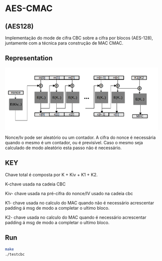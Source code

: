 AES-CMAC
=======

(AES128)
---------------

Implementação do mode de cifra CBC sobre a cifra por blocos (AES-128), juntamente com a técnica para construção de MAC CMAC.

Representation
----------
![Alt text](image/CMAC.png)


Nonce/Iv pode ser aleatório ou um contador.
A cifra do nonce é necessária quando o mesmo é um contador, ou é previsível. Caso o mesmo seja calculado de modo aleatório esta passo não é necessário.


KEY
----

Chave total é composta por K + Kiv + K1 + K2.


K-chave usada na cadeia CBC

Kiv- chave usada na pré-cifra do nonce/IV usado na cadeia cbc

K1- chave usada no calculo do MAC quando não é necessário acrescentar padding á msg de modo a completar o ultimo bloco.

K2- chave usada no calculo do MAC quando é necessário acrescentar padding á msg de modo a completar o ultimo bloco.



Run
--------------
```sh
make
./testcbc
```


    
